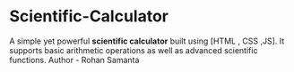 # Scientific-Calculator
A simple yet powerful **scientific calculator** built using [HTML , CSS ,JS].   It supports basic arithmetic operations as well as advanced scientific functions. 
Author - Rohan Samanta
